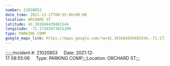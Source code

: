 ```yaml
---
number: 21020853
date_time: 2021-12-17T08:55:06+00:00
location: ORCHARD ST
latitude: 42.391684439481544
longitude: -71.17263973815209
type: PARKING COMP
google_maps_link: https://maps.google.com/?q=42.391684439481544,-71.17263973815209
---
```


;;;;;;Incident #: 21020853     Date: 2021‐12‐17 08:55:06     Type: PARKING COMP;;;Location: ORCHARD ST;;;
